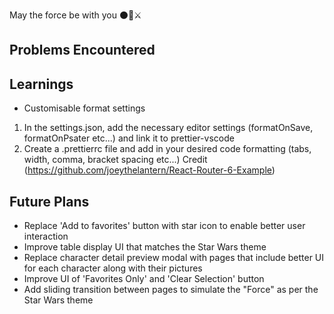 May the force be with you ⚫🤖⚔️

## Problems Encountered

## Learnings
- Customisable format settings
1. In the settings.json, add the necessary editor settings (formatOnSave, formatOnPsater etc...) and link it to prettier-vscode
2. Create a .prettierrc file and add in your desired code formatting (tabs, width, comma, bracket spacing etc...)
Credit (https://github.com/joeythelantern/React-Router-6-Example)

## Future Plans
- Replace 'Add to favorites' button with star icon to enable better user interaction
- Improve table display UI that matches the Star Wars theme
- Replace character detail preview modal with pages that include better UI for each character along with their pictures
- Improve UI of 'Favorites Only' and 'Clear Selection' button
- Add sliding transition between pages to simulate the "Force" as per the Star Wars theme 
